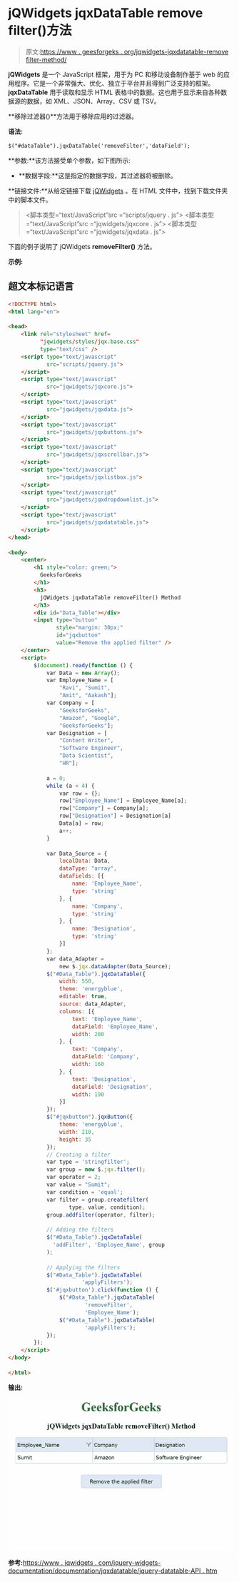 # jQWidgets jqxDataTable remove filter()方法

> 原文:[https://www . geesforgeks . org/jqwidgets-jqxdatatable-remove filter-method/](https://www.geeksforgeeks.org/jqwidgets-jqxdatatable-removefilter-method/)

**jQWidgets** 是一个 JavaScript 框架，用于为 PC 和移动设备制作基于 web 的应用程序。它是一个非常强大、优化、独立于平台并且得到广泛支持的框架。 **jqxDataTable** 用于读取和显示 HTML 表格中的数据。这也用于显示来自各种数据源的数据，如 XML、JSON、Array、CSV 或 TSV。

**移除过滤器()**方法用于移除应用的过滤器。

**语法:**

```html
$("#dataTable").jqxDataTable('removeFilter','dataField');
```

**参数:**该方法接受单个参数，如下图所示:

*   **数据字段:**这是指定的数据字段，其过滤器将被删除。

**链接文件:**从给定链接下载 [jQWidgets](https://www.jqwidgets.com/download/) 。在 HTML 文件中，找到下载文件夹中的脚本文件。

> <link rel="”stylesheet”" href="”jqwidgets/styles/jqx.base.css”" type="”text/css”">
> <脚本类型=“text/JavaScript”src =“scripts/jquery . js”></script>
> <脚本类型=“text/JavaScript”src =“jqwidgets/jqxcore . js”></script>
> <脚本类型=“text/JavaScript”src =“jqwidgets/jqxdata . js”>

下面的例子说明了 jQWidgets **removeFilter()** 方法。

**示例:**

## 超文本标记语言

```html
<!DOCTYPE html>
<html lang="en">

<head>
    <link rel="stylesheet" href=
          "jqwidgets/styles/jqx.base.css" 
          type="text/css" />
    <script type="text/javascript" 
            src="scripts/jquery.js">
    </script>
    <script type="text/javascript" 
            src="jqwidgets/jqxcore.js">
    </script>
    <script type="text/javascript" 
            src="jqwidgets/jqxdata.js">
    </script>
    <script type="text/javascript" 
            src="jqwidgets/jqxbuttons.js">
    </script>
    <script type="text/javascript" 
            src="jqwidgets/jqxscrollbar.js">
    </script>
    <script type="text/javascript" 
            src="jqwidgets/jqxlistbox.js">
    </script>
    <script type="text/javascript" 
            src="jqwidgets/jqxdropdownlist.js">
    </script>
    <script type="text/javascript" 
            src="jqwidgets/jqxdatatable.js">
    </script>
</head>

<body>
    <center>
        <h1 style="color: green;"> 
          GeeksforGeeks 
        </h1>
        <h3> 
          jQWidgets jqxDataTable removeFilter() Method 
        </h3>
        <div id="Data_Table"></div>
        <input type="button" 
               style="margin: 30px;" 
               id="jqxbutton" 
               value="Remove the applied filter" />
    </center>
    <script>
        $(document).ready(function () {
            var Data = new Array();
            var Employee_Name = [
                "Ravi", "Sumit", 
                "Amit", "Aakash"];
            var Company = [
                "GeeksforGeeks", 
                "Amazon", "Google",
                "GeeksforGeeks"];
            var Designation = [
                "Content Writer", 
                "Software Engineer",
                "Data Scientist", 
                "HR"];

            a = 0;
            while (a < 4) {
                var row = {};
                row["Employee_Name"] = Employee_Name[a];
                row["Company"] = Company[a];
                row["Designation"] = Designation[a]
                Data[a] = row;
                a++;
            }

            var Data_Source = {
                localData: Data,
                dataType: "array",
                dataFields: [{
                    name: 'Employee_Name',
                    type: 'string'
                }, {
                    name: 'Company',
                    type: 'string'
                }, {
                    name: 'Designation',
                    type: 'string'
                }]
            };
            var data_Adapter = 
                new $.jqx.dataAdapter(Data_Source);
            $("#Data_Table").jqxDataTable({
                width: 550,
                theme: 'energyblue',
                editable: true,
                source: data_Adapter,
                columns: [{
                    text: 'Employee_Name',
                    dataField: 'Employee_Name',
                    width: 200
                }, {
                    text: 'Company',
                    dataField: 'Company',
                    width: 160
                }, {
                    text: 'Designation',
                    dataField: 'Designation',
                    width: 190
                }]
            });
            $("#jqxbutton").jqxButton({
                theme: 'energyblue',
                width: 210,
                height: 35
            });
            // Creating a filter
            var type = 'stringfilter';
            var group = new $.jqx.filter();
            var operator = 2;
            var value = "Sumit";
            var condition = 'equal';
            var filter = group.createfilter(
                   type, value, condition);
            group.addfilter(operator, filter);

            // Adding the filters
            $("#Data_Table").jqxDataTable(
              'addFilter', 'Employee_Name', group
            );

            // Applying the filters
            $("#Data_Table").jqxDataTable(
                       'applyFilters');
            $('#jqxbutton').click(function () {
                $("#Data_Table").jqxDataTable(
                        'removeFilter',
                        'Employee_Name');
                $("#Data_Table").jqxDataTable(
                        'applyFilters');
            });
        });
    </script>
</body>

</html>
```

**输出:**

![](img/b14c3fd6bd3f7b4ce4864bb2a8eb20e9.png)

**参考:**[https://www . jqwidgets . com/jquery-widgets-documentation/documentation/jqxdatatable/jquery-datatable-API . htm](https://www.jqwidgets.com/jquery-widgets-documentation/documentation/jqxdatatable/jquery-datatable-api.htm)